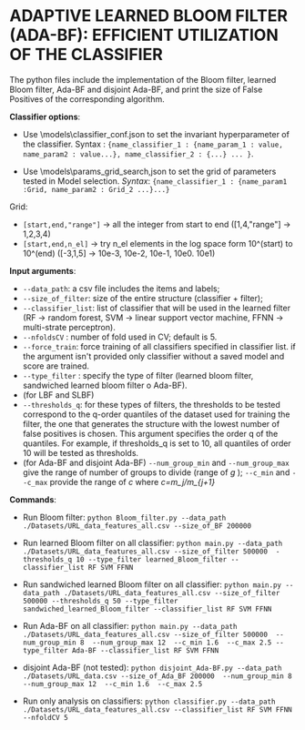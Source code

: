 # ADAPTIVE LEARNED BLOOM FILTER (ADA-BF): EFFICIENT UTILIZATION OF THE CLASSIFIER

The python files include the implementation of the Bloom filter, learned Bloom filter, Ada-BF and disjoint Ada-BF, and print the size of False Positives of the corresponding algorithm.
 
**Classifier options**:
- Use \models\classifier_conf.json to set the invariant hyperparameter of the classifier. 
Syntax :  `{name_classifier_1 : {name_param_1 : value, name_param2 : value...}, name_classifier_2 : {...} ... }`.

- Use \models\params_grid_search,json to set the grid of parameters tested in Model selection.
*Syntax*: `{name_classifier_1 : {name_param1 :Grid, name_param2 : Grid_2 ...}...}`

Grid:
 - `[start,end,"range"]` ->  all the integer from start to end ([1,4,"range"] -> 1,2,3,4)
 - `[start,end,n_el]` -> try n_el elements in the log space form 10^(start) to 10^(end) ([-3,1,5] -> 10e-3, 10e-2, 10e-1, 10e0. 10e1)


**Input arguments**: 
- `--data_path`: a csv file includes the items and labels; 
- `--size_of_filter`: size of the entire structure (classifier + filter);
- `--classifier_list`: list of classifier that will be used in the learned filter (RF -> random forest, SVM -> linear support vector machine, FFNN -> multi-strate perceptron).
- `--nfoldsCV` : number of fold used in CV; default is 5.
- `--force_train`: force training of all classifiers specified in classifier list. if the argument isn't provided only classifier without a saved model and score are trained.
- `--type_filter` : specify the type of filter (learned bloom filter, sandwiched learned bloom filter o Ada-BF).
- (for LBF and SLBF) 
- `--thresholds_q`: for these types of filters, the thresholds to be tested correspond to the q-order quantiles of the dataset used for training the filter, the one that generates the structure with the lowest number of false positives is chosen. This argument specifies the order q of the quantiles. For example, if thresholds_q is set to 10, all quantiles of order 10 will be tested as thresholds.
- (for Ada-BF and disjoint Ada-BF) `--num_group_min` and `--num_group_max` give the range of number of groups to divide (range of *g*
); `--c_min` and `--c_max` provide the range of *c* where *c=m_j/m_{j+1}*



**Commands**:
- Run Bloom filter: `python Bloom_filter.py --data_path ./Datasets/URL_data_features_all.csv --size_of_BF 200000`

- Run learned Bloom filter on all classifier: `python main.py --data_path ./Datasets/URL_data_features_all.csv --size_of_filter 500000  -thresholds_q 10 --type_filter learned_Bloom_filter --classifier_list RF SVM FFNN`  
- Run sandwiched learned Bloom filter on all classifier: `python main.py --data_path ./Datasets/URL_data_features_all.csv --size_of_filter 500000 --thresholds_q 50 --type_filter sandwiched_learned_Bloom_filter --classifier_list RF SVM FFNN`  
- Run Ada-BF on all classifier: `python main.py --data_path ./Datasets/URL_data_features_all.csv --size_of_filter 500000  --num_group_min 8  --num_group_max 12  --c_min 1.6  --c_max 2.5 --type_filter Ada-BF --classifier_list RF SVM FFNN`

- disjoint Ada-BF (not tested): `python disjoint_Ada-BF.py --data_path ./Datasets/URL_data.csv --size_of_Ada_BF 200000  --num_group_min 8  --num_group_max 12  --c_min 1.6  --c_max 2.5`

- Run only analysis on classifiers:
 `python classifier.py --data_path ./Datasets/URL_data_features_all.csv --classifier_list RF SVM FFNN --nfoldCV 5`


